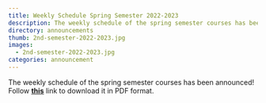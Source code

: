 ```yaml
---
title: Weekly Schedule Spring Semester 2022-2023
description: The weekly schedule of the spring semester courses has been announced!
directory: announcements
thumb: 2nd-semester-2022-2023.jpg
images:
  - 2nd-semester-2022-2023.jpg
categories: announcement
---
```

The weekly schedule of the spring semester courses has been announced!
Follow <a href="{{ site.baseurl }}/files/2nd-semester-2022-2023.pdf" target="_blank"><strong>this</strong></a> link to download it in PDF format.
